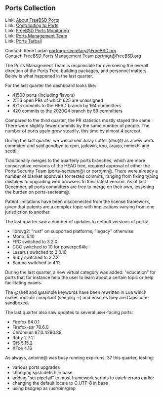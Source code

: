 ## Ports Collection ##

Link:	 [About FreeBSD Ports](https://www.FreeBSD.org/ports/)  
Link:	 [Contributing to Ports](https://www.freebsd.org/doc/en_US.ISO8859-1/articles/contributing/ports-contributing.html)  
Link:	 [FreeBSD Ports Monitoring](http://portsmon.freebsd.org/index.html)  
Link:	 [Ports Management Team](https://www.freebsd.org/portmgr/index.html)  
Link:    [Ports Tarball](http://ftp.freebsd.org/pub/FreeBSD/ports/ports/) 

Contact: René Ladan <portmgr-secretary@FreeBSD.org>  
Contact: FreeBSD Ports Management Team <portmgr@FreeBSD.org>  

The Ports Management Team is responsible for overseeing the
overall direction of the Ports Tree, building packages, and
personnel matters.  Below is what happened in the last quarter.

For the last quarter the dashboard looks like:

  * 41500 ports (including flavors)
  * 2516 open PRs of which 625 are unassigned
  * 8715 commits to the HEAD branch by 164 committers
  * 420 commits to the 2020Q4 branch by 59 committers

Compared to the third quarter, the PR statistics mostly stayed the same. There
were slightly fewer commits by the same number of people. The number of ports
again grew steadily, this time by almost 4 percent.

During the last quarter, we welcomed Juray Lutter (otis@) as a new ports
committer and said goodbye to cpm, jadawin, knu, araujo, mmokhi and scottl.

Traditionally merges to the quarterly ports branches, which are more
conservative versions of the HEAD tree, required approval of either the
Ports Security Team (ports-secteam@) or portgmr@. There were already a number
of blanket approvals for tested commits, ranging from fixing typing mistakes to
upgrading web browsers to their latest version. As of last December, all
ports committers are free to merge on their own, lessening the burden on
ports-secteam@.

Patent limitations have been disconnected from the license framework, given
that patents are a complex topic with implications varying from one jurisdiction
to another.

The last quarter saw a number of updates to default versions of ports:

  * librsvg2: "rust" on supported platforms, "legacy"
    otherwise
  * Mono: 5.10
  * FPC switched to 3.2.0
  * GCC switched to 10 for powerpc64le
  * Lazarus switched to 2.0.10
  * Ruby switched to 2.7.X
  * Samba switched to 4.12

During the last quarter, a new virtual category was added: "education" for ports
that for instance help the user to learn about a certain topic or help
facilitating exams.

The @shell and @sample keywords have been rewritten in Lua which makes root-dir
compliant (see pkg -r) and ensures they are Capsicum-sandboxed.

The last quarter also saw updates to several user-facing ports:

  * Firefox 84.0.1
  * Firefox-esr 78.6.0
  * Chromium 87.0.4280.88
  * Ruby 2.7.2
  * Qt5 5.15.2
  * XFce 4.16

As always, antoine@ was busy running exp-runs, 37 this quarter, testing:

  * various ports upgrades
  * changing sys/cdefs.h in base
  * adding "set pipefail" to most framework scripts to catch errors earlier
  * changing the default locale to C.UTF-8 in base
  * using bsdgrep as /usr/bin/grep
